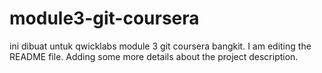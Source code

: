 # module3-git-coursera
ini dibuat untuk qwicklabs module 3 git coursera bangkit. I am editing the README file. Adding some more details about the project description.
